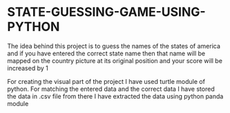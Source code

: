 # STATE-GUESSING-GAME-USING-PYTHON
The idea behind this project is to guess the names of the states of america and if you have entered the correct state name then that name will be mapped on the country picture at
its original position and your score will be increased by 1

For creating the visual part of the project I have used turtle module of python.
For matching the entered data and the correct data I have stored the data in .csv file from there I have extracted the data using python panda module 
